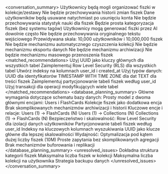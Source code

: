 <conversation_summary>
<decisions>
Użytkownicy będą mogli organizować fiszki w kolekcje/zestawy
Nie będzie przechowywania historii zmian fiszek
Dane użytkowników będą usuwane natychmiast po usunięciu konta
Nie będzie przechowywania statystyk nauki dla fiszek
Będzie prosta kategoryzacja fiszek (bez systemu tagów)
Użytkownicy mogą generować fiszki przez AI dowolnie często
Nie będzie przechowywania oryginalnego tekstu wejściowego
Przewidywana skala: 10,000 użytkowników i 10,000,000 fiszek
Nie będzie mechanizmu automatycznego czyszczenia kolekcji
Nie będzie mechanizmu eksportu danych
Nie będzie mechanizmu archiwizacji
Nie będzie mechanizmu masowego przenoszenia fiszek
</decisions>
<matched_recommendations>
Użyj UUID jako kluczy głównych dla wszystkich tabel
Zaimplementuj Row Level Security (RLS) dla wszystkich tabel
Utwórz indeksy na kolumnach user_id i created_at
Użyj typów danych:
UUID dla identyfikatorów
TIMESTAMP WITH TIME ZONE dla dat
TEXT dla treści fiszek
Zaimplementuj partycjonowanie tabeli fiszek według user_id
Użyj transakcji dla operacji modyfikujących wiele tabel
</matched_recommendations>
<database_planning_summary>
Główne wymagania dotyczące schematu bazy danych:
Prosty model z dwoma głównymi encjami: Users i FlashCards
Kolekcje fiszek jako dodatkowa encja
Brak skomplikowanych mechanizmów archiwizacji i historii
Kluczowe encje i relacje:
Users (1) -> FlashCards (N)
Users (1) -> Collections (N)
Collections (1) -> FlashCards (N)
Bezpieczeństwo i skalowalność:
Row Level Security dla izolacji danych użytkowników
Partycjonowanie tabeli fiszek według user_id
Indeksy na kluczowych kolumnach wyszukiwania
UUID jako klucze główne dla lepszej skalowalności
Wydajność:
Optymalizacja pod kątem dużej liczby fiszek (10M)
Proste zapytania bez skomplikowanych agregacji
Brak mechanizmów buforowania i replikacji
</database_planning_summary>
<unresolved_issues>
Dokładna struktura kategorii fiszek
Maksymalna liczba fiszek w kolekcji
Maksymalna liczba kolekcji na użytkownika
Strategia backupu danych
</unresolved_issues>
</conversation_summary>

